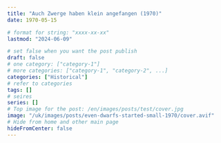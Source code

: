 ```yaml
---
title: "Auch Zwerge haben klein angefangen (1970)"
date: 1970-05-15

# format for string: "xxxx-xx-xx"
lastmod: "2024-06-09"

# set false when you want the post publish
draft: false
# one category: ["category-1"]
# more categories: ["category-1", "category-2", ...]
categories: ["Historical"]
# refer to categories
tags: []
# seires
series: []
# Top image for the post: /en/images/posts/test/cover.jpg
image: "/uk/images/posts/even-dwarfs-started-small-1970/cover.avif"
# Hide from home and other main page
hideFromCenter: false
---
```


<!--more-->